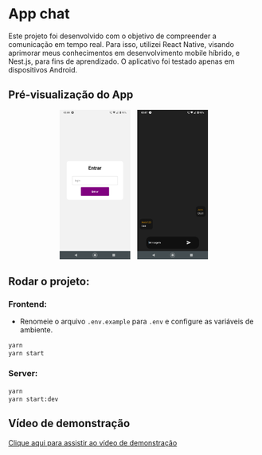 # App chat

Este projeto foi desenvolvido com o objetivo de compreender a comunicação em tempo real.
Para isso, utilizei React Native, visando aprimorar meus conhecimentos em desenvolvimento mobile híbrido, e Nest.js, para fins de aprendizado. O aplicativo foi testado apenas em dispositivos Android.

## Pré-visualização do App

<div align="center">
  <img src="./assets/images/loginScreen.png" alt="Tela de Login" height="300px" style="margin-right: 10px;">
  <img src="./assets/images/chatScreen.png" alt="Tela de Chat" height="300px">
</div>

## Rodar o projeto:

### Frontend:
- Renomeie o arquivo `.env.example` para `.env` e configure as variáveis de ambiente.

```
yarn
yarn start
```

### Server:

```
yarn
yarn start:dev
```

## Vídeo de demonstração

<a href='https://fqvdbgearwiwcebrpbop.supabase.co/storage/v1/object/public/file/app-chat.mp4'>Clique aqui para assistir ao vídeo de demonstração<a/>
